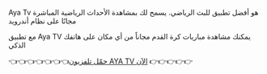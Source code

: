 Aya Tv هو أفضل تطبيق للبث الرياضي. يسمح لك بمشاهدة الأحداث الرياضية المباشرة مجانًا على نظام أندرويد

مع تطبيق Aya TV يمكنك مشاهدة مباريات كرة القدم مجاناً من أي مكان على هاتفك الذكي

👈👈👈👈👈👈👈<a href="ayatv.pro">حمّل تلفزيون AYA TV الآن</a> 👉👉👉👉👉

